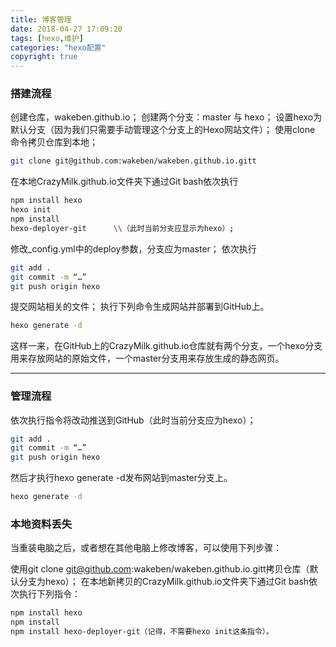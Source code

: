 ```yaml
---
title: 博客管理
date: 2018-04-27 17:09:20
tags: [hexo,维护]
categories: "hexo配置"
copyright: true
---
```

### 搭建流程

创建仓库，wakeben.github.io；
创建两个分支：master 与 hexo；
设置hexo为默认分支（因为我们只需要手动管理这个分支上的Hexo网站文件）；
使用clone 命令拷贝仓库到本地；
``` bash
git clone git@github.com:wakeben/wakeben.github.io.gitt
```
<!--more-->
在本地CrazyMilk.github.io文件夹下通过Git bash依次执行
``` bash
npm install hexo
hexo init
npm install
hexo-deployer-git      \\（此时当前分支应显示为hexo）;
```

修改_config.yml中的deploy参数，分支应为master；
依次执行

``` bash
git add .
git commit -m “…”
git push origin hexo
```

提交网站相关的文件；
执行下列命令生成网站并部署到GitHub上。

``` bash
hexo generate -d
```
这样一来，在GitHub上的CrazyMilk.github.io仓库就有两个分支，一个hexo分支用来存放网站的原始文件，一个master分支用来存放生成的静态网页。

-----------------------------------------------------------
### 管理流程


依次执行指令将改动推送到GitHub（此时当前分支应为hexo）；
``` bash
git add .
git commit -m “…”
git push origin hexo
```

然后才执行hexo generate -d发布网站到master分支上。
``` bash
hexo generate -d
```

### 本地资料丢失

当重装电脑之后，或者想在其他电脑上修改博客，可以使用下列步骤：

使用git clone git@github.com:wakeben/wakeben.github.io.gitt拷贝仓库（默认分支为hexo）；
在本地新拷贝的CrazyMilk.github.io文件夹下通过Git bash依次执行下列指令：
``` bash
npm install hexo
npm install
npm install hexo-deployer-git（记得，不需要hexo init这条指令）。
```